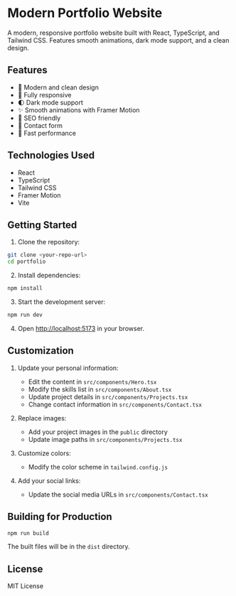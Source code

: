 # Modern Portfolio Website

A modern, responsive portfolio website built with React, TypeScript, and Tailwind CSS. Features smooth animations, dark mode support, and a clean design.

## Features

- 🎨 Modern and clean design
- 📱 Fully responsive
- 🌓 Dark mode support
- ✨ Smooth animations with Framer Motion
- 🎯 SEO friendly
- 📝 Contact form
- 🚀 Fast performance

## Technologies Used

- React
- TypeScript
- Tailwind CSS
- Framer Motion
- Vite

## Getting Started

1. Clone the repository:

```bash
git clone <your-repo-url>
cd portfolio
```

2. Install dependencies:

```bash
npm install
```

3. Start the development server:

```bash
npm run dev
```

4. Open [http://localhost:5173](http://localhost:5173) in your browser.

## Customization

1. Update your personal information:

   - Edit the content in `src/components/Hero.tsx`
   - Modify the skills list in `src/components/About.tsx`
   - Update project details in `src/components/Projects.tsx`
   - Change contact information in `src/components/Contact.tsx`

2. Replace images:

   - Add your project images in the `public` directory
   - Update image paths in `src/components/Projects.tsx`

3. Customize colors:

   - Modify the color scheme in `tailwind.config.js`

4. Add your social links:
   - Update the social media URLs in `src/components/Contact.tsx`

## Building for Production

```bash
npm run build
```

The built files will be in the `dist` directory.

## License

MIT License
